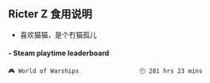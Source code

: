 ## Ricter Z 食用说明
- 喜欢猫猫，是个冇猫孤儿

<!-- steam-box start -->
#### - Steam playtime leaderboard
```text
🎮 World of Warships                 🕘 281 hrs 23 mins
```
<!-- Powered by https://github.com/YouEclipse/steam-box . -->
<!-- steam-box end -->
